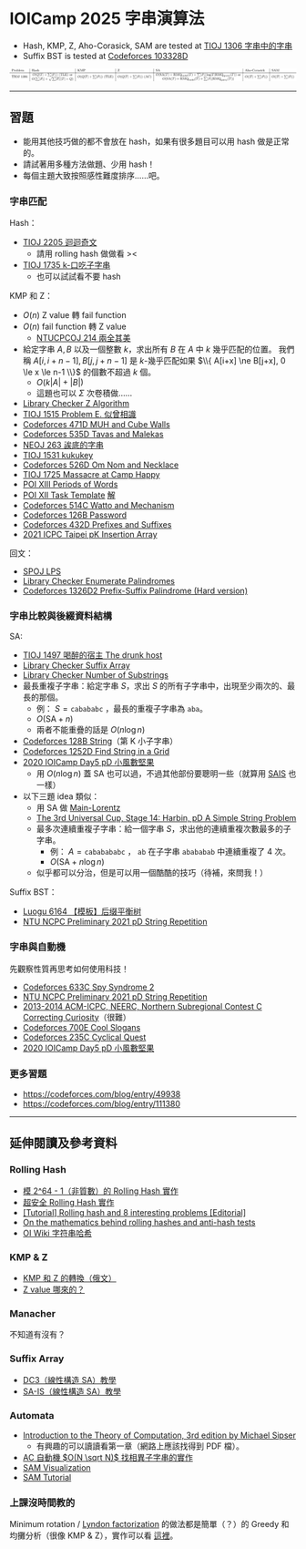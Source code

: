 # IOICamp 2025 字串演算法

- Hash, KMP, Z, Aho-Corasick, SAM are tested at [TIOJ 1306 字串中的字串](https://tioj.ck.tp.edu.tw/problems/1306)
- Suffix BST is tested at [Codeforces 103328D](https://codeforces.com/problemset/gymProblem/103328/D)

![](table.png)

---

## 習題

- 能用其他技巧做的都不會放在 hash，如果有很多題目可以用 hash 做是正常的。
- 請試著用多種方法做題、少用 hash！
- 每個主題大致按照感性難度排序……吧。


### 字串匹配

Hash：
- [TIOJ 2205 迴迴奇文](https://tioj.ck.tp.edu.tw/problems/2205)
    - 請用 rolling hash 做做看 ><
- [TIOJ 1735 k-口吃子字串](https://tioj.ck.tp.edu.tw/problems/1735)
    - 也可以試試看不要 hash

KMP 和 Z：
- $O(n)$ Z value 轉 fail function
- $O(n)$ fail function 轉 Z value
    - [NTUCPCOJ 214 兩全其美](https://oj.ntucpc.org/problems/214)
- 給定字串 $A, B$ 以及一個整數 $k$，求出所有 $B$ 在 $A$ 中 $k$ 幾乎匹配的位置。
    我們稱 $A[i, i+n-1], B[j, j+n-1]$ 是 $k$-幾乎匹配如果 $\\{ A[i+x] \ne B[j+x], 0 \le x \le n-1 \\}$ 的個數不超過 $k$ 個。
    - $O(k \lvert A \rvert + \lvert B \rvert)$
    - 這題也可以 $\Sigma$ 次卷積做……
- [Library Checker Z Algorithm](https://judge.yosupo.jp/problem/zalgorithm)
- [TIOJ 1515 Problem E. 似曾相識](https://tioj.ck.tp.edu.tw/problems/1515)
- [Codeforces 471D MUH and Cube Walls](https://codeforces.com/problemset/problem/471/D)
- [Codeforces 535D Tavas and Malekas](https://codeforces.com/problemset/problem/535/D)
- [NEOJ 263 誒底的字串](https://neoj.sprout.tw/problem/263)
- [TIOJ 1531 kukukey](https://tioj.ck.tp.edu.tw/problems/1531)
- [Codeforces 526D Om Nom and Necklace](https://codeforces.com/problemset/problem/526/D)
- [TIOJ 1725 Massacre at Camp Happy](https://tioj.ck.tp.edu.tw/problems/1725)
- [POI XIII Periods of Words](https://loj.ac/p/10046)
- [POI XII Task Template](https://szkopul.edu.pl/problemset/problem/PT4yHRX9Mmz85ndhNPGCi_WB/site/?key=statement) [解](https://cbdcoding.blogspot.com/2015/07/poi-12-stage-2-template.html)
- [Codeforces 514C Watto and Mechanism](https://codeforces.com/problemset/problem/514/C)
- [Codeforces 126B Password](https://codeforces.com/problemset/problem/126/B)
- [Codeforces 432D Prefixes and Suffixes](https://codeforces.com/problemset/problem/432/D)
- [2021 ICPC Taipei pK Insertion Array](https://codeforces.com/gym/103443/problem/K)

回文：

- [SPOJ LPS](https://www.spoj.com/problems/LPS/)
- [Library Checker Enumerate Palindromes](https://judge.yosupo.jp/problem/enumerate_palindromes)
- [Codeforces 1326D2 Prefix-Suffix Palindrome (Hard version)](https://codeforces.com/problemset/problem/1326/D2)

### 字串比較與後綴資料結構

SA:
- [TIOJ 1497 喝醉的宿主 The drunk host](https://tioj.ck.tp.edu.tw/problems/1497)
- [Library Checker Suffix Array](https://judge.yosupo.jp/problem/suffixarray)
- [Library Checker Number of Substrings](https://judge.yosupo.jp/problem/number_of_substrings)
- 最長重複子字串：給定字串 $S$，求出 $S$ 的所有子字串中，出現至少兩次的、最長的那個。
    - 例： $S = \texttt{cabababc}$ ，最長的重複子字串為 $\texttt{aba}$。
    - $O(\text{SA} + n)$
    - 兩者不能重疊的話是 $O(n \log n)$
- [Codeforces 128B String](https://codeforces.com/problemset/problem/128/B)（第 K 小子字串）
- [Codeforces 1252D Find String in a Grid](https://codeforces.com/problemset/problem/1252/D)
- [2020 IOICamp Day5 pD 小風數堅果](https://oj.ntucpc.org/problems/267)
    - 用 $O(n \log n)$ 蓋 SA 也可以過，不過其他部份要聰明一些（就算用 [SAIS](https://github.com/OmeletWithoutEgg/ckiseki/blob/master/codes/String/SAIS-C%2B%2B20.cpp) 也一樣）
- 以下三題 idea 類似：
    - 用 SA 做 [Main-Lorentz](https://cp-algorithms.com/string/main_lorentz.html)
    - [The 3rd Universal Cup, Stage 14: Harbin, pD A Simple String Problem](https://codeforces.com/gym/105459/problem/D)
    - 最多次連續重複子字串：給一個字串 $S$，求出他的連續重複次數最多的子字串。
        - 例： $A = \texttt{cababababc}$ ， $\texttt{ab}$ 在子字串 $\texttt{abababab}$ 中連續重複了 $4$ 次。
        - $O(\text{SA} + n \log n)$
    - 似乎都可以分治，但是可以用一個酷酷的技巧（待補，來問我！）

Suffix BST：
- [Luogu 6164 【模板】后缀平衡树](https://www.luogu.com.cn/problem/P6164)
- [NTU NCPC Preliminary 2021 pD String Repetition](https://codeforces.com/problemset/gymProblem/103328/D)

### 字串與自動機

先觀察性質再思考如何使用科技！

- [Codeforces 633C Spy Syndrome 2](https://codeforces.com/problemset/problem/633/C)
- [NTU NCPC Preliminary 2021 pD String Repetition](https://codeforces.com/problemset/gymProblem/103328/D)
- [2013-2014 ACM-ICPC, NEERC, Northern Subregional Contest C Correcting Curiosity](https://codeforces.com/gym/100269)（很難）
- [Codeforces 700E Cool Slogans](https://codeforces.com/problemset/problem/700/E)
- [Codeforces 235C Cyclical Quest](https://codeforces.com/problemset/problem/235/C)
- [2020 IOICamp Day5 pD 小風數堅果](https://oj.ntucpc.org/problems/267)

### 更多習題

- https://codeforces.com/blog/entry/49938
- https://codeforces.com/blog/entry/111380

---

## 延伸閱讀及參考資料

###  Rolling Hash
- [模 2^64 - 1（非質數）的 Rolling Hash 實作](https://github.com/kth-competitive-programming/kactl/blob/main/content/strings/Hashing.h)
- [超安全 Rolling Hash 實作](https://github.com/kth-competitive-programming/kactl/blob/main/content/strings/Hashing-codeforces.h)
- [[Tutorial] Rolling hash and 8 interesting problems [Editorial]](https://codeforces.com/blog/entry/60445)
- [On the mathematics behind rolling hashes and anti-hash tests](https://codeforces.com/blog/entry/60442)
- [OI Wiki 字符串哈希](https://oi-wiki.org/string/hash/)

### KMP & Z

- [KMP 和 Z 的轉換（俄文）](https://codeforces.com/blog/entry/9612)
- [Z value 哪來的？](https://codeforces.com/blog/entry/15727?#comment-206325)

### Manacher

不知道有沒有？

### Suffix Array

- [DC3（線性構造 SA）教學](https://raw.githubusercontent.com/vikasawadhiya/DC3-Algorithm/main/DC3AlgorithmTutorial.pdf)
- [SA-IS（線性構造 SA）教學](https://zork.net/~st/jottings/sais.html)

### Automata

- [Introduction to the Theory of Computation, 3rd edition by Michael Sipser](https://math.mit.edu/~sipser/book.html)
    - 有興趣的可以讀讀看第一章（網路上應該找得到 PDF 檔）。
- [AC 自動機 $O(N \sqrt N)$ 找相異子字串的實作](https://github.com/kth-competitive-programming/kactl/blob/main/content/strings/AhoCorasick.h)
- [SAM Visualization](https://kg86.github.io/visds/dist/vis_dawg.html)
- [SAM Tutorial](https://cp-algorithms.com/string/suffix-automaton.html)

### 上課沒時間教的

Minimum rotation / [Lyndon factorization](https://cp-algorithms.com/string/lyndon_factorization.html) 
的做法都是簡單（？）的 Greedy 和均攤分析（很像 KMP & Z），實作可以看 [這裡](https://github.com/fhvirus/kactl-toki/tree/main/content/strings)。

